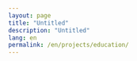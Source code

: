 ```yaml
---
layout: page
title: "Untitled"
description: "Untitled"
lang: en
permalink: /en/projects/education/
---
```


